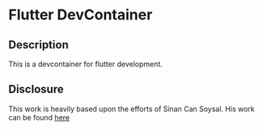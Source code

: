 # Flutter DevContainer
## Description
This is a devcontainer for flutter development.

## Disclosure
This work is heavily based upon the efforts of Sinan Can Soysal. His work can be found [here](https://medium.com/devops-dev/developing-flutter-applications-inside-a-devcontainer-4b13de5369e2)
